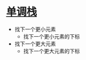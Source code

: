 [单调栈](https://labuladong.gitbook.io/algo/shu-ju-jie-gou-xi-lie/dan-tiao-zhan)
==


- 找下一个更小元素
    - 找下一个更小元素的下标
- 找下一个更大元素
    - 找下一个更大元素的下标
